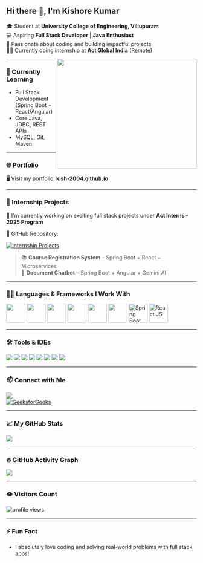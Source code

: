 ## Hi there 👋, I'm Kishore Kumar

🎓 Student at **University College of Engineering, Villupuram**  
💻 Aspiring **Full Stack Developer** | **Java Enthusiast**  
🚀 Passionate about coding and building impactful projects  
🧑‍💼 Currently doing internship at **[Act Global India](https://www.actglobalindia.com/)** (Remote)

<img align="right" width="370" height="290" src="https://i.pinimg.com/originals/47/f0/34/47f0342cec72b800463bf003eac1257e.gif">

---

 
### 🌱 Currently Learning
- Full Stack Development (Spring Boot + React/Angular)
- Core Java, JDBC, REST APIs
- MySQL, Git, Maven

---

### 🌐 Portfolio
🖥️ Visit my portfolio: [**kish-2004.github.io**](https://kish-2004.github.io/)

---

### 💼 Internship Projects
🔸 I'm currently working on exciting full stack projects under **Act Interns – 2025 Program**  

🔗 GitHub Repository:  

[![Internship Projects](https://img.shields.io/badge/Act--Interns--2025-View--on--GitHub-brightgreen?style=for-the-badge&logo=github)](https://github.com/techadminactglobal/Act-Interns-2025/tree/main/KishoreKumar)

> 📚 **Course Registration System** – Spring Boot + React + Microservices  
> 🤖 **Document Chatbot** – Spring Boot + Angular + Gemini AI

---

### 🧑‍💻 Languages & Frameworks I Work With
<p>
  <img height="50" src="https://img.icons8.com/color/48/000000/java-coffee-cup-logo.png" />
  <img height="50" src="https://img.icons8.com/fluency/48/sql.png" />
  <img height="50" src="https://img.icons8.com/color/48/000000/database.png" />
  <img height="50" src="https://img.icons8.com/color/48/javascript.png" />
  <img height="50" src="https://img.icons8.com/color/48/html-5--v1.png" />
  <img height="50" src="https://img.icons8.com/color/48/css3.png" />
  <img height="50" src="https://img.icons8.com/color/48/000000/spring-logo.png" title="Spring Boot"/>
  <img height="50" src="https://img.icons8.com/officel/48/react.png" title="React JS"/>
</p>

---
### 🛠️ Tools & IDEs
<p>
  <img src="https://img.shields.io/badge/VSCode-0078D4?style=for-the-badge&logo=visual-studio-code&logoColor=white"/>
  <img src="https://img.shields.io/badge/IntelliJIDEA-000000?style=for-the-badge&logo=intellijidea&logoColor=white"/>
  <img src="https://img.shields.io/badge/NetBeans-1B6AC6?style=for-the-badge&logo=apache-netbeans-ide&logoColor=white"/>
  <img src="https://img.shields.io/badge/Eclipse-2C2255?style=for-the-badge&logo=eclipse-ide&logoColor=white"/>
  <img src="https://img.shields.io/badge/SpringToolSuite-6DB33F?style=for-the-badge&logo=spring&logoColor=white"/>
  <img src="https://img.shields.io/badge/Postman-FF6C37?style=for-the-badge&logo=postman&logoColor=white"/>
  <img src="https://img.shields.io/badge/Maven-C71A36?style=for-the-badge&logo=apachemaven&logoColor=white"/>
  <img src="https://img.shields.io/badge/GitHub-181717?style=for-the-badge&logo=github&logoColor=white"/>
</p>

---


### 📫 Connect with Me
[<img src="https://img.shields.io/badge/LinkedIn-Connect-blue?style=for-the-badge&logo=linkedin" />](https://www.linkedin.com/in/kishorekumar521)  
[![GeeksforGeeks](https://img.shields.io/badge/GeeksforGeeks-1E7D22?style=for-the-badge&logo=geeksforgeeks&logoColor=white)](https://www.geeksforgeeks.org/user/kishorekumai94/)

---

### 📈 My GitHub Stats
<p>
  <img src="https://github-readme-stats.vercel.app/api?username=Kish-2004&theme=radical&show_icons=true&hide=issues,contribs" />
</p>

---

### 🔥 GitHub Activity Graph
<p>
  <img src="https://github-readme-activity-graph.vercel.app/graph?username=Kish-2004&bg_color=000000&color=00ff00&line=00ff00&point=ffffff&area=true&hide_border=true" />
</p>

---

### 👁️ Visitors Count
<p align="left">
  <img src="https://komarev.com/ghpvc/?username=Kish-2004&label=Profile%20Views&color=0e75b6&style=flat" alt="profile views" />
</p>

---


### ⚡ Fun Fact
- I absolutely love coding and solving real-world problems with full stack apps!

